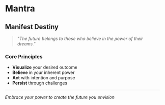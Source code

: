 # Mantra

## Manifest Destiny

> *"The future belongs to those who believe in the power of their dreams."*

### Core Principles

- **Visualize** your desired outcome
- **Believe** in your inherent power
- **Act** with intention and purpose
- **Persist** through challenges

---

*Embrace your power to create the future you envision*
